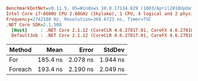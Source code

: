 ``` ini

BenchmarkDotNet=v0.11.5, OS=Windows 10.0.17134.829 (1803/April2018Update/Redstone4)
Intel Core i7-6600U CPU 2.60GHz (Skylake), 1 CPU, 4 logical and 2 physical cores
Frequency=2742188 Hz, Resolution=364.6723 ns, Timer=TSC
.NET Core SDK=2.1.508
  [Host]     : .NET Core 2.1.12 (CoreCLR 4.6.27817.01, CoreFX 4.6.27818.01), 64bit RyuJIT
  DefaultJob : .NET Core 2.1.12 (CoreCLR 4.6.27817.01, CoreFX 4.6.27818.01), 64bit RyuJIT


```
|  Method |     Mean |    Error |   StdDev |
|-------- |---------:|---------:|---------:|
|     For | 185.4 ns | 2.078 ns | 1.944 ns |
| Foreach | 193.4 ns | 2.190 ns | 2.049 ns |

